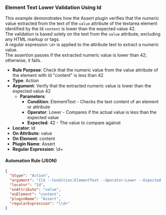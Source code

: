 ### Element Text Lower Validation Using Id

This example demonstrates how the Assert plugin verifies that the numeric value extracted from the text of the `value` attribute of the textarea element identified by the Id `content` is lower than the expected value 42.  
The validation is based solely on the text from the `value` attribute, excluding any HTML markup or tags.  
A regular expression `\d+` is applied to the attribute text to extract a numeric value.  
The assertion passes if the extracted numeric value is lower than 42; otherwise, it fails.

- **Rule Purpose**: Check that the numeric value from the value attribute of the element with Id "content" is less than 42  
- **Type**: Action  
- **Argument**: Verify that the extracted numeric value is lower than the expected value 42  
  - **Parameters**:  
    - **Condition**: ElementText - Checks the text content of an element or attribute  
    - **Operator**: Lower - Compares if the actual value is less than the expected value  
    - **Expected**: 42 - The value to compare against  
- **Locator**: Id  
- **On Attribute**: value  
- **On Element**: content  
- **Plugin Name**: Assert  
- **Regular Expression**: \d+

#### Automation Rule (JSON)

```json
{
  "$type": "Action",
  "argument": "{{$ --Condition:ElementText --Operator:Lower --Expected:42}}",
  "locator": "Id",
  "onAttribute": "value",
  "onElement": "content",
  "pluginName": "Assert",
  "regularExpression": "\\d+"
}
```
